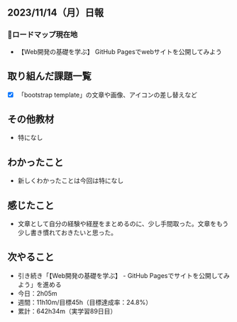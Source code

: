## 2023/11/14（月）日報
### :round_pushpin:ロードマップ現在地
- 【Web開発の基礎を学ぶ】 GitHub Pagesでwebサイトを公開してみよう
## 取り組んだ課題一覧
- [x] 「bootstrap template」の文章や画像、アイコンの差し替えなど
## その他教材
- 特になし
## わかったこと
- 新しくわかったことは今回は特になし
## 感じたこと
- 文章として自分の経験や経歴をまとめるのに、少し手間取った。文章をもう少し書き慣れておきたいと思った。
## 次やること
- 引き続き「【Web開発の基礎を学ぶ】 - GitHub Pagesでサイトを公開してみよう」を進める
- 今日：2h05m
- 週間：11h10m/目標45h（目標達成率：24.8%）
- 累計：642h34m（実学習89日目）
